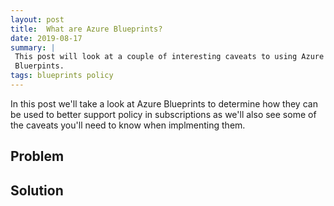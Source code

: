 ```yaml
---
layout: post
title:  What are Azure Blueprints?
date: 2019-08-17
summary: |
 This post will look at a couple of interesting caveats to using Azure
 Bluerpints.
tags: blueprints policy
---
```

In this post we'll take a look at Azure Blueprints to determine how they can be
used to better support policy in subscriptions as we'll also see some of the
caveats you'll need to know when implmenting them.

## Problem


## Solution 
